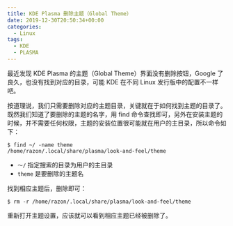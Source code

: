 ```yaml
---
title: KDE Plasma 删除主题（Global Theme）
date: 2019-12-30T20:50:34+00:00
categories:
  - Linux
tags:
  - KDE
  - PLASMA
---
```


最近发现 KDE Plasma 的主题（Global Theme）界面没有删除按钮，Google 了良久，也没有找到对应的目录，可能 KDE 在不同 Linux 发行版中的配置不一样吧。

<!--more-->

按道理说，我们只需要删除对应的主题目录，关键就在于如何找到主题的目录了。既然我们知道了要删除的主题的名字，用 find 命令查找即可，另外在安装主题的时候，并不需要任何权限，主题的安装位置很可能就在用户的主目录，所以命令如下：

```shell
$ find ~/ -name theme
/home/razon/.local/share/plasma/look-and-feel/theme
```

  * `～/` 指定搜索的目录为用户的主目录
  * `theme` 是要删除的主题名

找到相应主题后，删除即可：

```shell
$ rm -r /home/razon/.local/share/plasma/look-and-feel/theme
```

重新打开主题设置，应该就可以看到相应主题已经被删除了。
